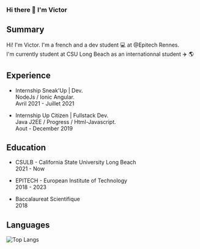 ### Hi there 👋 I'm Victor

## Summary
Hi! I'm Victor. I'm a french and a dev student :computer: at @Epitech Rennes.  
I'm currently student at CSU Long Beach as an internationnal student :airplane: :earth_americas:  

## Experience

* Internship Sneak'Up | Dev.  
NodeJs / Ionic Angular.  
Avril 2021 - Juillet 2021  

* Internship Up Citizen | Fullstack Dev.   
Java J2EE / Progress / Html-Javascript.  
Aout - December 2019  


## Education

* CSULB - California State University Long Beach  
2021 - Now 

* EPITECH - European Institute of Technology  
2018 - 2023 
  
*   Baccalaureat Scientifique  
2018 

## Languages 
![Top Langs](https://github-readme-stats.vercel.app/api/top-langs/?username=Dleyzzex&theme=graywhite&layout=compact&langs_count=6)
